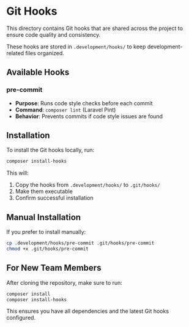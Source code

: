 # Git Hooks

This directory contains Git hooks that are shared across the project to ensure code quality and consistency.

These hooks are stored in `.development/hooks/` to keep development-related files organized.

## Available Hooks

### pre-commit
- **Purpose**: Runs code style checks before each commit
- **Command**: `composer lint` (Laravel Pint)
- **Behavior**: Prevents commits if code style issues are found

## Installation

To install the Git hooks locally, run:

```bash
composer install-hooks
```

This will:
1. Copy the hooks from `.development/hooks/` to `.git/hooks/`
2. Make them executable
3. Confirm successful installation

## Manual Installation

If you prefer to install manually:

```bash
cp .development/hooks/pre-commit .git/hooks/pre-commit
chmod +x .git/hooks/pre-commit
```

## For New Team Members

After cloning the repository, make sure to run:

```bash
composer install
composer install-hooks
```

This ensures you have all dependencies and the latest Git hooks configured.
